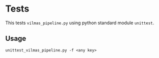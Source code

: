 # Tests  
This tests `vilmas_pipeline.py` using python standard module `unittest`.  

## Usage  
`unittest_vilmas_pipeline.py -f <any key>`  



